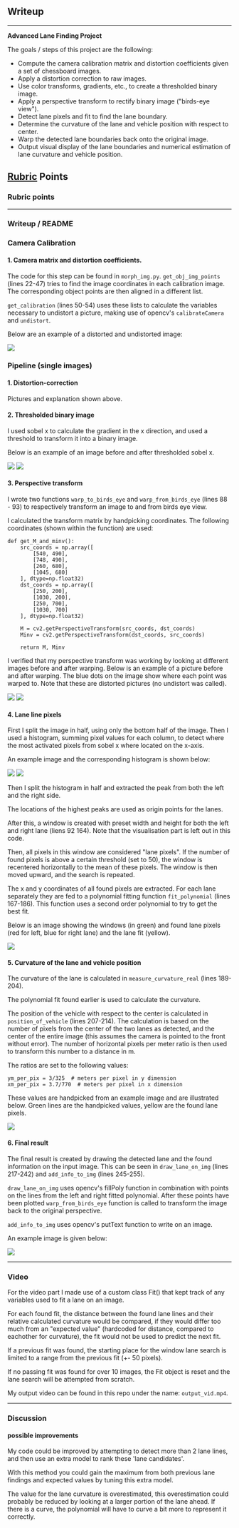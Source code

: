 ## Writeup
---

**Advanced Lane Finding Project**

The goals / steps of this project are the following:

* Compute the camera calibration matrix and distortion coefficients given a set of chessboard images.
* Apply a distortion correction to raw images.
* Use color transforms, gradients, etc., to create a thresholded binary image.
* Apply a perspective transform to rectify binary image ("birds-eye view").
* Detect lane pixels and fit to find the lane boundary.
* Determine the curvature of the lane and vehicle position with respect to center.
* Warp the detected lane boundaries back onto the original image.
* Output visual display of the lane boundaries and numerical estimation of lane curvature and vehicle position.


## [Rubric](https://review.udacity.com/#!/rubrics/571/view) Points

### Rubric points

---

### Writeup / README

### Camera Calibration

#### 1. Camera matrix and distortion coefficients.

The code for this step can be found in `morph_img.py`.
`get_obj_img_points` (lines 22-47) tries to find the image coordinates in each calibration image.
The corresponding object points are then aligned in a different list.

`get_calibration` (lines 50-54) uses these lists to calculate the variables necessary to undistort a picture, making use of
opencv's `calibrateCamera` and `undistort`.

Below are an example of a distorted and undistorted image:

<img src="./output_images/checkerboards.png"/>


### Pipeline (single images)

#### 1. Distortion-correction

Pictures and explanation shown above.

#### 2. Thresholded binary image

I used sobel x to calculate the gradient in the x direction, and used a threshold to transform it into a binary image.

Below is an example of an image before and after thresholded sobel x.

<img src="./output_images/og_img.png"/>

<img src="./output_images/threshold_bin_sobel.png"/>

#### 3. Perspective transform

I wrote two functions `warp_to_birds_eye` and `warp_from_birds_eye` (lines 88 - 93)
 to respectively transform an image to and from birds eye view.

I calculated the transform matrix by handpicking coordinates. The following coordinates (shown within the function) are used:
```
def get_M_and_minv():
    src_coords = np.array([
        [540, 490],
        [748, 490],
        [260, 680],
        [1045, 680]
    ], dtype=np.float32)
    dst_coords = np.array([
        [250, 200],
        [1030, 200],
        [250, 700],
        [1030, 700]
    ], dtype=np.float32)

    M = cv2.getPerspectiveTransform(src_coords, dst_coords)
    Minv = cv2.getPerspectiveTransform(dst_coords, src_coords)

    return M, Minv
 ```

I verified that my perspective transform was working by looking at different images before and after warping.
Below is an example of a picture before and after warping. The blue dots on the image show where each point was warped to.
Note that these are distorted pictures (no undistort was called).

<img src="./output_images/warp_coords.png"/>

<img src="./output_images/warped_img.png"/>

#### 4. Lane line pixels
First I split the image in half, using only the bottom half of the image.
Then I used a histogram, summing pixel values for each column, to detect where the most activated pixels from sobel x where located on the x-axis.

An example image and the corresponding histogram is shown below:

<img src="./output_images/warped_birds_dist.png"/>

<img src="./output_images/hist.png"/>

Then I split the histogram in half and extracted the peak from both the left and the right side.

The locations of the highest peaks are used as origin points for the lanes.


After this, a window is created with preset width and height for both the left and right lane (liens 92 164).
Note that the visualisation part is left out in this code.

Then, all pixels in this window are considered "lane pixels". If the number of found pixels is above a certain threshold (set to 50),
the window is recentered horizontally to the mean of these pixels. The window is then moved upward, and the search is repeated.

The x and y coordinates of all found pixels are extracted. For each lane separately they are fed to a polynomial fitting function `fit_polynomial` (lines 167-186).
This function uses a second order polynomial to try to get the best fit.

Below is an image showing the windows (in green) and found lane pixels (red for left, blue for right lane) and the lane fit (yellow).

<img src="./output_images/lane_lines_detected.png"/>

#### 5. Curvature of the lane and vehicle position

The curvature of the lane is calculated in `measure_curvature_real` (lines 189-204).

The polynomial fit found earlier is used to calculate the curvature.

The position of the vehicle with respect to the center is calculated in `position_of_vehicle` (lines 207-214).
The calculation is based on the number of pixels from the center of the two lanes as detected,
and the center of the entire image (this assumes the camera is pointed to the front without error).
The number of horizontal pixels per meter ratio is then used to transform this number to a distance in m.

The ratios are set to the following values:
```
ym_per_pix = 3/325  # meters per pixel in y dimension
xm_per_pix = 3.7/770  # meters per pixel in x dimension
```

These values are handpicked from an example image and are illustrated below.
Green lines are the handpicked values, yellow are the found lane pixels.

<img src="./output_images/lane_marker_dist.png"/>

#### 6. Final result

The final result is created by drawing the detected lane and the found information on the input image.
This can be seen in `draw_lane_on_img` (lines 217-242) and `add_info_to_img` (lines 245-255).

`draw_lane_on_img` uses opencv's fillPoly function in combination with points on the lines from the left and right fitted polynomial.
After these points have been plotted `warp_from_birds_eye` function is called to transform the image back to the original perspective.

`add_info_to_img` uses opencv's putText function to write on an image.

An example image is given below:

<img src="./output_images/final_img.png"/>

---

### Video

For the video part I made use of a custom class Fit() that kept track of any variables used to fit a lane on an image.

For each found fit, the distance between the found lane lines and their relative calculated curvature would be compared,
if they would differ too much from an "expected value" (hardcoded for distance, compared to eachother for curvature),
the fit would not be used to predict the next fit.

If a previous fit was found, the starting place for the window lane search is limited to a range from the previous fit (+- 50 pixels).

If no passing fit was found for over 10 images, the Fit object is reset and the lane search will be attempted from scratch.

My output video can be found in this repo under the name: `output_vid.mp4`.

---

### Discussion

#### possible improvements

My code could be improved by attempting to detect more than 2 lane lines, and then use an extra model to rank these 'lane candidates'.

With this method you could gain the maximum from both previous lane findings and expected values by tuning this extra model.

The value for the lane curvature is overestimated, this overestimation could probably be
 reduced by looking at a larger portion of the lane ahead.
 If there is a curve, the polynomial will have to curve a bit more to represent it correctly.

